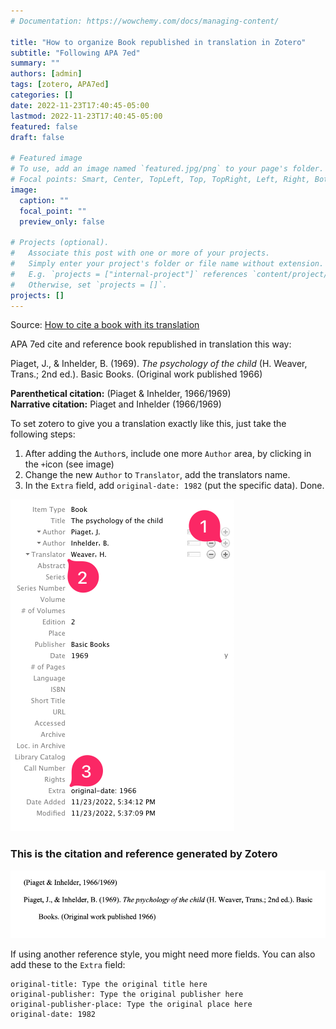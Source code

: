 ```yaml
---
# Documentation: https://wowchemy.com/docs/managing-content/

title: "How to organize Book republished in translation in Zotero"
subtitle: "Following APA 7ed"
summary: ""
authors: [admin]
tags: [zotero, APA7ed]
categories: []
date: 2022-11-23T17:40:45-05:00
lastmod: 2022-11-23T17:40:45-05:00
featured: false
draft: false

# Featured image
# To use, add an image named `featured.jpg/png` to your page's folder.
# Focal points: Smart, Center, TopLeft, Top, TopRight, Left, Right, BottomLeft, Bottom, BottomRight.
image:
  caption: ""
  focal_point: ""
  preview_only: false

# Projects (optional).
#   Associate this post with one or more of your projects.
#   Simply enter your project's folder or file name without extension.
#   E.g. `projects = ["internal-project"]` references `content/project/deep-learning/index.md`.
#   Otherwise, set `projects = []`.
projects: []
---
```


Source: [How to cite a book with its translation](https://forums.zotero.org/discussion/69875/how-to-cite-a-book-with-its-translation)

APA 7ed cite and reference book republished in translation this way:

Piaget, J., & Inhelder, B. (1969). *The psychology of the child* (H. Weaver, Trans.; 2nd ed.). Basic Books. (Original work published 1966)

**Parenthetical citation:** (Piaget & Inhelder, 1966/1969) </br>
**Narrative citation:** Piaget and Inhelder (1966/1969)

To set zotero to give you a translation exactly like this, just take the following steps:
1. After adding the `Author`s, include one more `Author` area, by clicking in the `+`icon (see image)
2. Change the new `Author` to `Translator`, add the translators name.
3. In the `Extra` field, add `original-date: 1982` (put the specific data).
Done.

![](SCR-20221123-owi.png)

### This is the citation and reference generated by Zotero


![](SCR-20221123-oza.png)



If using another reference style, you might need more fields. You can also add these to the `Extra` field:

``` 
original-title: Type the original title here
original-publisher: Type the original publisher here
original-publisher-place: Type the original place here
original-date: 1982 
```
